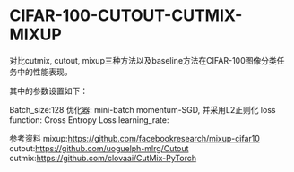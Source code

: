 # CIFAR-100-CUTOUT-CUTMIX-MIXUP
 对比cutmix, cutout, mixup三种方法以及baseline方法在CIFAR-100图像分类任务中的性能表现。

 其中的参数设置如下：

Batch_size:128
优化器: mini-batch momentum-SGD, 并采用L2正则化
loss function: Cross Entropy Loss
learning_rate:
    


 
参考资料
mixup:https://github.com/facebookresearch/mixup-cifar10
cutout:https://github.com/uoguelph-mlrg/Cutout
cutmix:https://github.com/clovaai/CutMix-PyTorch

